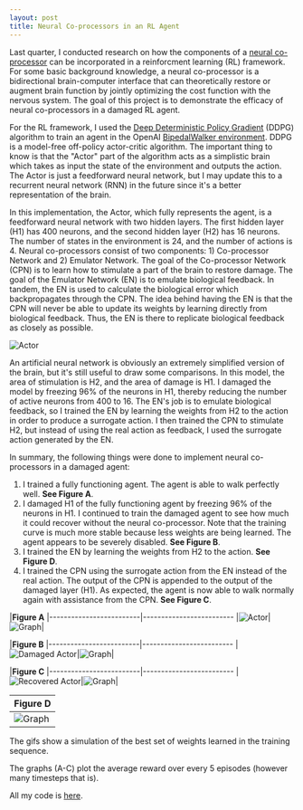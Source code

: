 ```yaml
---
layout: post
title: Neural Co-processors in an RL Agent
---
```


Last quarter,  I conducted research on how the components of a [neural co-processor](https://www.sciencedirect.com/science/article/pii/S0959438818301843) can be incorporated in a reinforcment learning (RL) framework. For some basic background knowledge, a neural co-processor is a bidirectional brain-computer interface that can theoretically restore or augment brain function by jointly optimizing the cost function with the nervous system. The goal of this project is to demonstrate the efficacy of neural co-processors in a damaged RL agent.

For the RL framework, I used the [Deep Deterministic Policy Gradient](https://arxiv.org/abs/1509.02971) (DDPG) algorithm to train an agent in the OpenAI [BipedalWalker environment](https://gym.openai.com/envs/BipedalWalker-v2/). DDPG is a model-free off-policy actor-critic algorithm. The important thing to know is that the "Actor" part of the algorithm acts as a simplistic brain which takes as input the state of the environment and outputs the action. The Actor is just a feedforward neural network, but I may update this to a recurrent neural network (RNN) in the future since it's a better representation of the brain.

In this implementation, the Actor, which fully represents the agent, is a feedforward neural network with two hidden layers. The first hidden layer (H1) has 400 neurons, and the second hidden layer (H2) has 16 neurons. The number of states in the environment is 24, and the number of actions is 4. Neural co-processors consist of two components: 1) Co-processor Network and 2) Emulator Network. The goal of the Co-processor Network (CPN) is to learn how to stimulate a part of the brain to restore damage. The goal of the Emulator Network (EN) is to emulate biological feedback. In tandem, the EN is used to calculate the biological error which backpropagates through the CPN. The idea behind having the EN is that the CPN will never be able to update its weights by learning directly from biological feedback. Thus, the EN is there to replicate biological feedback as closely as possible.

![Actor](/assets/actor.png)

An artificial neural network is obviously an extremely simplified version of the brain, but it's still useful to draw some comparisons. In this model, the area of stimulation is H2, and the area of damage is H1. I damaged the model by freezing 96% of the neurons in H1, thereby reducing the number of active neurons from 400 to 16. The EN's job is to emulate biological feedback, so I trained the EN by learning the weights from H2 to the action in order to produce a surrogate action. I then trained the CPN to stimulate H2, but instead of using the real action as feedback, I used the surrogate action generated by the EN.

In summary, the following things were done to implement neural co-processors in a damaged agent:
1. I trained a fully functioning agent. The agent is able to walk perfectly well. **See Figure A**.
2. I damaged H1 of the fully functioning agent by freezing 96% of the neurons in H1. I continued to train the damaged agent to see how much it could recover without the neural co-processor. Note that the training curve is much more stable because less weights are being learned. The agent appears to be severely disabled. **See Figure B**.
3. I trained the EN by learning the weights from H2 to the action. **See Figure D**.
4. I trained the CPN using the surrogate action from the EN instead of the real action. The output of the CPN is appended to the output of the damaged layer (H1). As expected, the agent is now able to walk normally again with assistance from the CPN.  **See Figure C**.

|**Figure A**
|-------------------------|-------------------------
|![Actor](/assets/actor.gif)|![Graph](/assets/functioning_graph.png)|                 

|**Figure B**
|-------------------------|-------------------------
|![Damaged Actor](/assets/damaged-actor.gif)|![Graph](/assets/damaged_graph.png)|   

|**Figure C**
|-------------------------|-------------------------
|![Recovered Actor](/assets/recovered-actor.gif)|![Graph](/assets/recovered_graph.png)| 

|**Figure D**
|-------------------------
|![Graph](/assets/EN.png)|

The gifs show a simulation of the best set of weights learned in the training sequence. 

The graphs (A-C) plot the average reward over every 5 episodes (however many timesteps that is). 

All my code is [here](https://github.com/cjto2000/DDPG-PyTorch).
